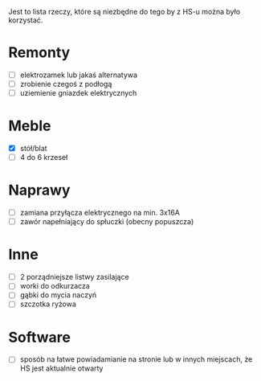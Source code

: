 Jest to lista rzeczy, które są niezbędne do tego by z HS-u można było korzystać.

# Remonty

- [ ] elektrozamek lub jakaś alternatywa
- [ ] zrobienie czegoś z podłogą
- [ ] uziemienie gniazdek elektrycznych

# Meble

- [x] stół/blat
- [ ] 4 do 6 krzeseł

# Naprawy

- [ ] zamiana przyłącza elektrycznego na min. 3x16A
- [ ] zawór napełniający do spłuczki (obecny popuszcza)

# Inne

- [ ] 2 porządniejsze listwy zasilające
- [ ] worki do odkurzacza
- [ ] gąbki do mycia naczyń
- [ ] szczotka ryżowa

# Software

- [ ] sposób na łatwe powiadamianie na stronie lub w innych miejscach, że HS jest aktualnie otwarty